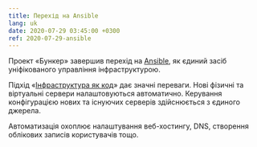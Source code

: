 ```yaml
---
title: Перехід на Ansible
lang: uk
date: 2020-07-29 03:45:00 +0300
ref: 2020-07-29-ansible
---
```


Проект «Бункер» завершив перехід на [Ansible][1],
як єдиний засіб уніфікованого управління інфраструктурою.

Підхід «[Інфраструктура як код][2]» дає значні переваги.
Нові фізичні та віртуальні сервери налаштовуються автоматично.
Керування конфігурацією нових та існуючих серверів здійснюється
з єдиного джерела.

Автоматизація охоплює налаштування веб-хостингу, DNS,
створення облікових записів користувачів тощо.

[1]: https://www.ansible.com/
[2]: https://uk.wikipedia.org/wiki/%D0%86%D0%BD%D1%84%D1%80%D0%B0%D1%81%D1%82%D1%80%D1%83%D0%BA%D1%82%D1%83%D1%80%D0%B0_%D1%8F%D0%BA_%D0%BA%D0%BE%D0%B4
